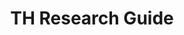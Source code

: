 ---
# Title, summary, and page position.
linktitle: TH Research Guide
weight: 80
icon: parachute-box
icon_pack: fas

# Page metadata.
title: TH Research Guide
date: 
type: book  # Do not modify.
---